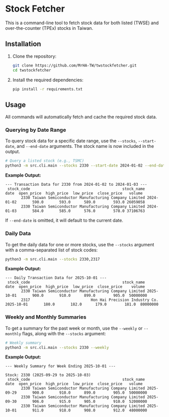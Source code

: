 # Stock Fetcher

This is a command-line tool to fetch stock data for both listed (TWSE) and over-the-counter (TPEx) stocks in Taiwan.

## Installation

1.  Clone the repository:
    ```bash
    git clone https://github.com/MrHA-TW/twstockfetcher.git
    cd twstockfetcher
    ```

2.  Install the required dependencies:
    ```bash
    pip install -r requirements.txt
    ```

## Usage

All commands will automatically fetch and cache the required stock data.

### Querying by Date Range

To query stock data for a specific date range, use the `--stocks`, `--start-date`, and `--end-date` arguments. The stock name is now included in the output.

```bash
# Query a listed stock (e.g., TSMC)
python3 -m src.cli.main --stocks 2330 --start-date 2024-01-02 --end-date 2024-01-03
```

**Example Output:**

```
--- Transaction Data for 2330 from 2024-01-02 to 2024-01-03 ---
 stock_code                                         stock_name       date  open_price  high_price  low_price  close_price   volume
       2330 Taiwan Semiconductor Manufacturing Company Limited 2024-01-02       590.0       593.0      589.0        593.0 26059058
       2330 Taiwan Semiconductor Manufacturing Company Limited 2024-01-03       584.0       585.0      576.0        578.0 37106763
```

If `--end-date` is omitted, it will default to the current date.

### Daily Data

To get the daily data for one or more stocks, use the `--stocks` argument with a comma-separated list of stock codes:

```bash
python3 -m src.cli.main --stocks 2330,2317
```

**Example Output:**
```
--- Daily Transaction Data for 2025-10-01 ---
 stock_code                                         stock_name       date  open_price  high_price  low_price  close_price    volume
       2330 Taiwan Semiconductor Manufacturing Company Limited 2025-10-01       900.0       910.0      899.0        905.0  50000000
       2317                           Hon Hai Precision Industry Co. 2025-10-01       180.0       182.0      179.0        181.0  80000000
```

### Weekly and Monthly Summaries

To get a summary for the past week or month, use the `--weekly` or `--monthly` flags, along with the `--stocks` argument:

```bash
# Weekly summary
python3 -m src.cli.main --stocks 2330 --weekly
```

**Example Output:**
```
--- Weekly Summary for Week Ending 2025-10-01 ---

Stock: 2330 (2025-09-29 to 2025-10-03)
 stock_code                                         stock_name       date  open_price  high_price  low_price  close_price   volume
       2330 Taiwan Semiconductor Manufacturing Company Limited 2025-09-29       900.0       910.0      899.0        905.0  50000000
       2330 Taiwan Semiconductor Manufacturing Company Limited 2025-09-30       906.0       915.0      905.0        910.0  52000000
       2330 Taiwan Semiconductor Manufacturing Company Limited 2025-10-01       911.0       918.0      908.0        912.0  48000000
```